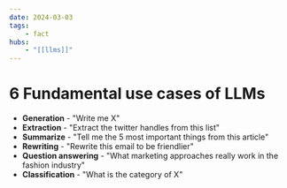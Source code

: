 ```yaml
---
date: 2024-03-03
tags:
    - fact
hubs:
    - "[[llms]]"
---
```


# 6 Fundamental use cases of LLMs

- **Generation** - "Write me X"
- **Extraction** - "Extract the twitter handles from this list"
- **Summarize** - "Tell me the 5 most important things from this article"
- **Rewriting** - "Rewrite this email to be friendlier"
- **Question answering** - "What marketing approaches really work in the fashion industry"
- **Classification** - "What is the category of X"

